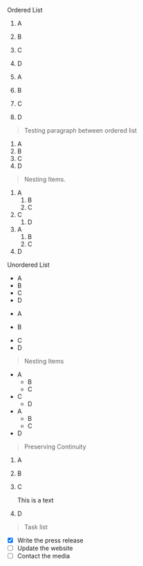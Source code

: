 Ordered List

1. A
2. B
3. C
4. D


1. A
1. B
1. C
1. D

> Testing paragraph between ordered list

1. A
7. B
3. C
0. D

> Nesting Items.


1. A
    1. B
    2. C
3. C
    1. D
1. A
    1. B
    1. C
1. D



Unordered List

* A
* B
* C
* D

+ A
- B
* C
* D


> Nesting Items

- A
    - B
    - C
- C
    - D
- A
    - B
    - C
- D


> Preserving Continuity

1. A
1. B
1. C

    This is a text

1. D


> Task list

- [x] Write the press release
- [ ] Update the website
- [ ] Contact the media
